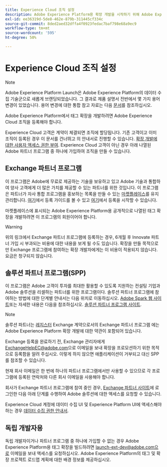 ```yaml
---
title: Experience Cloud 조직 설정
description: Adobe Experience Platform용 확장 개발을 시작하기 위해 Adobe Experience Cloud 조직을 등록하는 방법에 대해 알아봅니다.
exl-id: ee36319d-5de8-462e-879b-311445cf334c
source-git-commit: 8ded2aed32dffa4f0923fedac7baf798e68a9ec9
workflow-type: tm+mt
source-wordcount: '595'
ht-degree: 50%

---
```


# Experience Cloud 조직 설정

>[!NOTE]
>
>Adobe Experience Platform Launch은 Adobe Experience Platform의 데이터 수집 기술군으로 새롭게 브랜딩되었습니다. 그 결과로 제품 설명서 전반에서 몇 가지 용어 변경이 있었습니다. 용어 변경에 대한 통합 참고 자료는 다음 [문서](../../term-updates.md)를 참조하십시오.

Adobe Experience Platform에서 태그 확장을 개발하려면 Adobe Experience Cloud 조직을 등록해야 합니다.

Experience Cloud 고객은 계약이 체결되면 조직에 할당됩니다. 기존 고객이고 이미 조직이 등록된 경우 이 문서를 건너뛰고 의 안내서로 진행할 수 있습니다. [확장 개발에 대한 사용자 액세스 권한 부여](./access.md). Experience Cloud 고객이 아닌 경우 아래 나열된 Adobe 파트너 프로그램 중 하나에 가입하여 조직을 만들 수 있습니다.

## Exchange 파트너 프로그램

이 프로그램은 Adobe에 무료로 제공하는 기술을 보유하고 있고 Adobe 기술과 통합하여 양사 고객에게 더 많은 가치를 제공할 수 있는 파트너를 위한 것입니다. 이 프로그램은 파트너가 자사 통합 프로그램을 홍보하는 목록을 만들 수 있는 [마켓플레이스](https://www.adobeexchange.com/experiencecloud.html)를 유지 관리합니다. [여기](https://partners.adobe.com/exchangeprogram/experiencecloud/reg-guide.html)에서 등록 가이드를 볼 수 있고 [여기](https://partners.adobe.com/exchangeprogram/experiencecloud/prereg.html)에서 등록을 시작할 수 있습니다.

마켓플레이스에 표시되는 Adobe Experience Platform용 공개적으로 나열된 태그 확장을 개발하려면 이 프로그램의 회원이어야 합니다.

>[!WARNING]
>
>위의 링크에서 Exchange 파트너 프로그램에 등록하는 경우, 6개월 후 Innovate 파트너 가입 시 부과되는 비용에 대한 내용을 보게 될 수도 있습니다. 확장을 만들 목적으로만 Exchange 프로그램에 참여하는 확장 개발자에게는 이 비용이 적용되지 않습니다. 요금은 청구되지 않습니다.

## 솔루션 파트너 프로그램(SPP)

이 프로그램은 Adobe 고객이 투자를 최대한 활용할 수 있도록 지원하는 컨설팅 기업과 Adobe 솔루션을 리셀하는 파트너를 위한 프로그램이다. 솔루션 파트너 프로그램에 참여하는 방법에 대한 단계별 안내서는 다음 위치로 이동하십시오. [Adobe Spark 웹 사이트](https://spark.adobe.com/page/7PKZzIJJjkcDd/)또는 자세한 내용은 다음을 참조하십시오. [솔루션 파트너 프로그램 사이트](https://solutionpartners.adobe.com/home.html).

>[!NOTE]
>
>솔루션 파트너는 [레지스터](https://partners.adobe.com/exchangeprogram/experiencecloud/prereg.html) Exchange 계약으로서의 Exchange 파트너 프로그램 에는 Adobe Experience Platform 확장 개발에 대한 약관이 포함되어 있습니다.
>
>Exchange 등록을 완료하기 전, Exchange 관리자에게 <ExchangeHelpEC@adobe.com>으로 이메일을 보내 확장을 프로모션하기 위한 목적으로 등록함을 알려 주십시오. 이렇게 하지 않으면 애플리케이션이 거부되고 대신 SPP를 참조할 수 있습니다.
>
>현재 회사 이메일은 한 번에 하나의 파트너 프로그램에서만 사용할 수 있으므로 각 프로그램에 등록된 연락처와 다른 회사 이메일을 사용해야 합니다.

회사가 Exchange 파트너 프로그램에 참여 중인 경우, [Exchange 파트너 사이트](https://partners.adobe.com/exchangeprogram/experiencecloud)에 로그인한 다음 아래 단계를 수행하여 Adobe 솔루션에 대한 액세스를 요청할 수 있습니다.

Experience Cloud 계정에 데이터 수집 UI 및 Experience Platform UI에 액세스해야 하는 경우 [데이터 수집 권한 안내서](../../../collection/permissions.md).

## 독립 개발자용

독립 개발자이거나 파트너 프로그램 중 하나에 가입할 수 없는 경우 Adobe Experience Platform용 태그 확장을 빌드하려면 launch-ext-dev@adobe.com으로 이메일을 보내 액세스를 요청하십시오. Adobe Experience Platform의 태그 및 확장 프로젝트 로드맵 계획에 대한 배경 정보를 제공하십시오.
